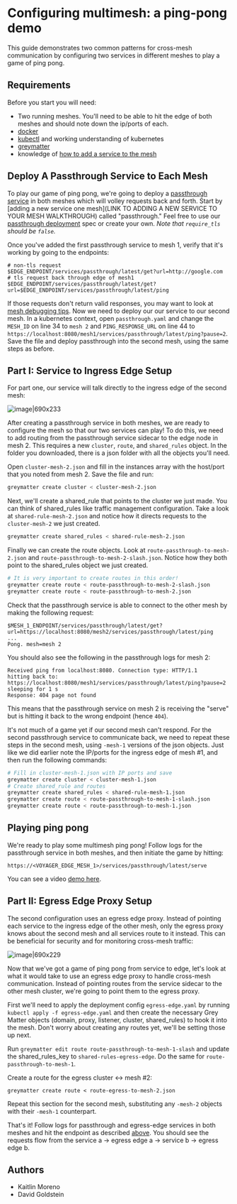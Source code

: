 # Configuring multimesh: a ping-pong demo

This guide demonstrates two common patterns for cross-mesh communication by configuring two services in different meshes to play a game of ping pong.

## Requirements

Before you start you will need:

- Two running meshes. You'll need to be able to hit the edge of both meshes and should note down the ip/ports of each.
- [docker](https://docs.docker.com/v17.09/engine/installation/)
- [kubectl](https://kubernetes.io/docs/tasks/tools/install-kubectl/) and working understanding of kubernetes
- [greymatter](https://nexus.production.deciphernow.com/#browse/browse:raw-hosted:greymatter%2Fgm-cli%2Fgreymatter-0.5.1.tar.gz)
- knowledge of [how to add a service to the mesh](LINK)

## Deploy A Passthrough Service to Each Mesh

To play our game of ping pong, we're going to deploy a [passthrough service](https://github.com/dgoldstein1/passthough-service) in both meshes which will volley requests back and forth. Start by [adding a new service one mesh](LINK TO ADDING A NEW SERVICE TO YOUR MESH WALKTHROUGH) called "passthrough." Feel free to use our [passthrough deployment](LINK) spec or create your own. _Note that `require_tls` should be `false`._

Once you've added the first passthrough service to mesh 1, verify that it's working by going to the endpoints:

```
# non-tls request
$EDGE_ENDPOINT/services/passthrough/latest/get?url=http://google.com
# tls request back through edge of mesh1
$EDGE_ENDPOINT/services/passthrough/latest/get?url=$EDGE_ENDPOINT/services/passthrough/latest/ping
```

If those requests don't return valid responses, you may want to look at [mesh debugging tips](https://notes.deciphernow.com/t/mesh-debugging-tips/751). Now we need to deploy our our service to our second mesh. In a kubernetes context, open `passthrough.yaml` and change the `MESH_ID` on line 34 to `mesh 2` and `PING_RESPONSE_URL` on line 44 to `https://localhost:8080/mesh1/services/passthrough/latest/ping?pause=2`. Save the file and deploy passthrough into the second mesh, using the same steps as before.

## Part I: Service to Ingress Edge Setup

For part one, our service will talk directly to the ingress edge of the second mesh:

![image|690x233](https://user-images.githubusercontent.com/5482080/65241124-d8ecaf00-dab0-11e9-97d3-d0159f096091.png)

After creating a passthrough service in both meshes, we are ready to configure the mesh so that our two services can play! To do this, we need to add routing from the passthrough service sidecar to the edge node in mesh 2. This requires a new `cluster`, `route`, and `shared_rules` object. In the folder you downloaded, there is a json folder with all the objects you'll need.

Open `cluster-mesh-2.json` and fill in the instances array with the host/port that you noted from mesh 2. Save the file and run:

```sh
greymatter create cluster < cluster-mesh-2.json
```

Next, we'll create a shared_rule that points to the cluster we just made. You can think of shared_rules like traffic management configuration. Take a look at `shared-rule-mesh-2.json` and notice how it directs requests to the `cluster-mesh-2` we just created.

```sh
greymatter create shared_rules < shared-rule-mesh-2.json
```

Finally we can create the route objects. Look at `route-passthrough-to-mesh-2.json` and `route-passthrough-to-mesh-2-slash.json`. Notice how they both point to the shared_rules object we just created.

```sh
# It is very important to create routes in this order!
greymatter create route < route-passthrough-to-mesh-2-slash.json
greymatter create route < route-passthrough-to-mesh-2.json
```

Check that the passthrough service is able to connect to the other mesh by making the following request:

```
$MESH_1_ENDPOINT/services/passthrough/latest/get?url=https://localhost:8080/mesh2/services/passthrough/latest/ping
...
Pong. mesh=mesh 2
```

You should also see the following in the passthrough logs for mesh 2:

```
Received ping from localhost:8080. Connection type: HTTP/1.1
hitting back to: https://localhost:8080/mesh1/services/passthrough/latest/ping?pause=2
sleeping for 1 s
Response: 404 page not found
```

This means that the passthrough service on mesh 2 is receiving the "serve" but is hitting it back to the wrong endpoint (hence `404`).

It's not much of a game yet if our second mesh can't respond. For the second passthrough service to communicate back, we need to repeat these steps in the second mesh, using `-mesh-1` versions of the json objects. Just like we did earlier note the IP/ports for the ingress edge of mesh #1, and then run the following commands:

```sh
# Fill in cluster-mesh-1.json with IP ports and save
greymatter create cluster < cluster-mesh-1.json
# Create shared_rule and routes
greymatter create shared_rules < shared-rule-mesh-1.json
greymatter create route < route-passthrough-to-mesh-1-slash.json
greymatter create route < route-passthrough-to-mesh-1.json
```

## Playing ping pong

We're ready to play some multimesh ping pong! Follow logs for the passthrough service in both meshes, and then initiate the game by hitting:

`https://<VOYAGER_EDGE_MESH_1>/services/passthrough/latest/serve`

You can see a video [demo here](https://drive.google.com/file/d/1p6Ww_NfEmyslCvWYJq2DSyW69Zq62G7m/view?usp=sharing).

## Part II: Egress Edge Proxy Setup

The second configuration uses an egress edge proxy. Instead of pointing each service to the ingress edge of the other mesh, only the egress proxy knows about the second mesh and all services route to it instead. This can be beneficial for security and for monitoring cross-mesh traffic:

![image|690x229](https://user-images.githubusercontent.com/5482080/65241040-9e831200-dab0-11e9-9752-851ae951b6c9.png)

Now that we've got a game of ping pong from service to edge, let's look at what it would take to use an egress edge proxy to handle cross-mesh communication. Instead of pointing routes from the service sidecar to the other mesh cluster, we're going to point them to the egress proxy.

First we'll need to apply the deployment config `egress-edge.yaml` by running `kubectl apply -f egress-edge.yaml` and then create the necessary Grey Matter objects (domain, proxy, listener, cluster, shared_rules) to hook it into the mesh. Don't worry about creating any routes yet, we'll be setting those up next.

Run `greymatter edit route route-passthrough-to-mesh-1-slash` and update the shared_rules_key to `shared-rules-egress-edge`. Do the same for `route-passthrough-to-mesh-1`.

Create a route for the egress cluster <-> mesh #2:

```
greymatter create route < route-egress-to-mesh-2.json
```

Repeat this section for the second mesh, substituting any `-mesh-2` objects with their `-mesh-1` counterpart.

That's it! Follow logs for passthrough and egress-edge services in both meshes and hit the endpoint as described [above](#playing-ping-pong). You should see the requests flow from the service a -> egress edge a -> service b -> egress edge b.

## Authors

- Kaitlin Moreno
- David Goldstein
